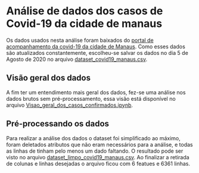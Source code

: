 # Análise de dados dos casos de Covid-19 da cidade de manaus

Os dados usados nesta análise foram baixados do [portal de acompanhamento da covid-19 da cidade de Manaus](https://covid19.manaus.am.gov.br/monitoramento/). Como esses dados são atualizados constantemente, escolheu-se salvar os dados no dia 5 de Agosto de 2020 no arquivo [dataset_covid19_manaus.csv](dataset/dataset_covid19_manaus.csv).

## Visão geral dos dados

A fim ter um entendimento mais geral dos dados, fez-se uma análise nos dados brutos sem pré-processamento, essa visão está disponível no arquivo [Visao_geral_dos_casos_confirmados.ipynb](Visao_geral_dos_casos_confirmados.ipynb).

## Pré-processando os dados
Para realizar a análise dos dados o dataset foi simplificado ao máximo, foram deletados atributos que não eram necessários para a análise, e todas as linhas de tinham pelo menos um dado faltando. O resultado pode ser visto no arquivo [dataset_limpo_covid19_manaus.csv](dataset/dataset_limpo_covid19_manaus.csv). Ao finalizar a retirada de colunas e linhas desejadas o arquivo ficou com 6 featues e 6361 linhas.